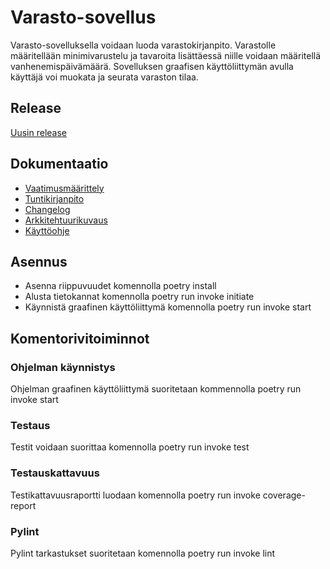 # Varasto-sovellus

Varasto-sovelluksella voidaan luoda varastokirjanpito. Varastolle määritellään minimivarustelu ja tavaroita lisättäessä niille voidaan määritellä vanhenemispäivämäärä. Sovelluksen graafisen käyttöliittymän avulla käyttäjä voi muokata ja seurata varaston tilaa.

## Release

[Uusin release](https://github.com/aleksiskela/ot-harjoitustyo/releases/tag/Viikko5) 

## Dokumentaatio

- [Vaatimusmäärittely](https://github.com/aleksiskela/ot-harjoitustyo/blob/master/dokumentaatio/vaatimusmaarittely.md)
- [Tuntikirjanpito](https://github.com/aleksiskela/ot-harjoitustyo/blob/master/dokumentaatio/tuntikirjanpito.md)
- [Changelog](https://github.com/aleksiskela/ot-harjoitustyo/blob/master/dokumentaatio/changelog.md)
- [Arkkitehtuurikuvaus](https://github.com/aleksiskela/ot-harjoitustyo/blob/master/dokumentaatio/arkkitehtuuri.md)
- [Käyttöohje](https://github.com/aleksiskela/ot-harjoitustyo/blob/master/dokumentaatio/kayttoohje.md)

## Asennus

- Asenna riippuvuudet komennolla poetry install
- Alusta tietokannat komennolla poetry run invoke initiate
- Käynnistä graafinen käyttöliittymä komennolla poetry run invoke start

## Komentorivitoiminnot

### Ohjelman käynnistys
Ohjelman graafinen käyttöliittymä suoritetaan kommennolla poetry run invoke start

### Testaus
Testit voidaan suorittaa komennolla poetry run invoke test

### Testauskattavuus
Testikattavuusraportti luodaan komennolla poetry run invoke coverage-report

### Pylint
Pylint tarkastukset suoritetaan komennolla poetry run invoke lint
